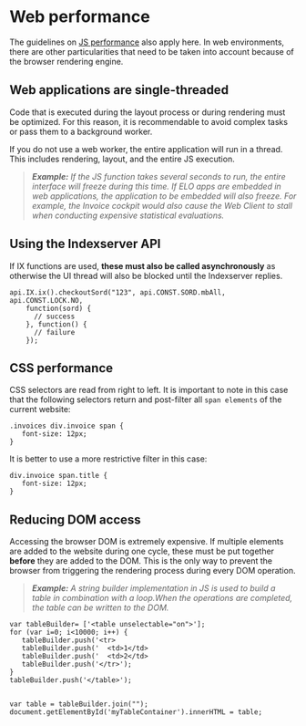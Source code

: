<h1>Web performance</h1>
<p>The guidelines on <a
href="#!/guide/p40_JS_Performance">JS performance</a> also apply here. In web environments, there are other particularities that need to be taken into account because of the browser rendering engine.</p>
<h2>Web applications are single-threaded</h2>
<p><span class="tag_warning">Code that is executed during the layout process or during rendering must be optimized. For this reason, it is recommendable to avoid complex tasks or pass them to a background worker.</span></p>
<p>If you do not use a web worker, the entire application will run in a thread. This includes rendering, layout, and the entire JS execution. </p>
<blockquote>
<p><span
style='font-weight:bold;font-style:italic'>Example:</span><span
style='font-style:italic'> If the JS function takes several seconds to run, the entire interface will freeze during this time. If ELO apps are embedded in web applications, the application to be embedded will also freeze. For example, the Invoice cockpit would also cause the Web Client to stall when conducting expensive statistical evaluations.</p>
</blockquote>
<h2>Using the Indexserver API</h2>
<p><span class="tag_warning">If IX functions are used, <span
style='font-weight:bold'>these must also be called asynchronously</span> as otherwise the UI thread will also be blocked until the Indexserver replies.</span></p>
<pre><code>api.IX.ix().checkoutSord(&quot;123&quot;, api.CONST.SORD.mbAll, api.CONST.LOCK.NO, 
    function(sord) {
      // success
    }, function() {
      // failure
    });
</code></pre>
<h2>CSS performance</h2>
<p>CSS selectors are read from right to left. It is important to note in this case that the following selectors return and post-filter all <code>span elements</code> of the current website:</p>
<pre><code>.invoices div.invoice span {
   font-size: 12px;
}
</code></pre>
<p>It is better to use a more restrictive filter in this case:</p>
<pre><code>div.invoice span.title {
   font-size: 12px;
}
</code></pre>
<h2>Reducing DOM access</h2>
<p><span class="tag_warning">Accessing the browser DOM is extremely expensive. If multiple elements are added to the website during one cycle, these must be put together <span
style='font-weight:bold'>before</span> they are added to the DOM. This is the only way to prevent the browser from triggering the rendering process during every DOM operation.</span></p>
<blockquote>
<p><span
style='font-weight:bold;font-style:italic'>Example:</span><span
style='font-style:italic'> A string builder implementation in JS is used to build a table in combination with a loop.When the operations are completed, the table can be written to the DOM. </span></p>
</blockquote>
<pre><code>var tableBuilder= ['&lt;table unselectable=&quot;on&quot;&gt;'];
for (var i=0; i&lt;10000; i++) { 
   tableBuilder.push('&lt;tr&gt;
   tableBuilder.push('  &lt;td&gt;1&lt;/td&gt;
   tableBuilder.push('  &lt;td&gt;2&lt;/td&gt;
   tableBuilder.push('&lt;/tr&gt;'); 
} 
tableBuilder.push('&lt;/table&gt;');

var table = tableBuilder.join(&quot;&quot;);
document.getElementById('myTableContainer').innerHTML = table;
</code></pre>
